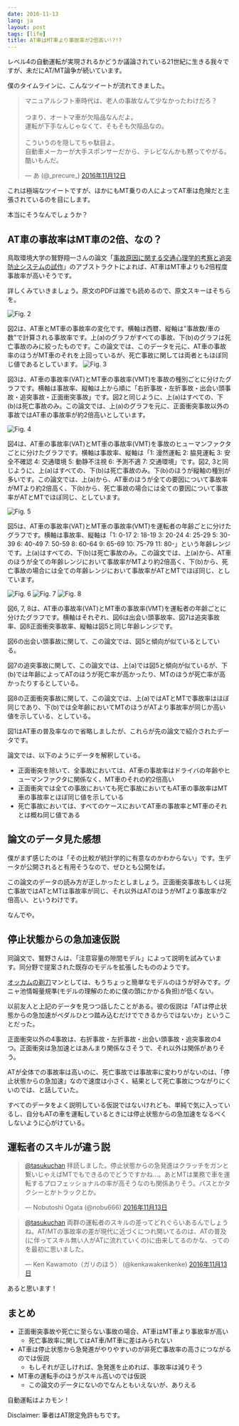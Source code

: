```yaml
---
date: 2016-11-13
lang: ja
layout: post
tags: [life]
title: AT車はMT車より事故率が2倍高い!?!?
---
```

レベル4の自動運転が実現されるかどうか議論されている21世紀に生きる我々ですが、未だにAT/MT論争が続いています。

僕のタイムラインに、こんなツイートが流れてきました。

<blockquote class="twitter-tweet" data-lang="ja"><p lang="ja" dir="ltr">マニュアルシフト車時代は、老人の事故なんて少なかったわけだろ？<br><br>つまり、オートマ車が欠陥品なんだよ。<br>運転が下手なんじゃなくて、そもそも欠陥品なの。<br><br>こういうのを隠してちゃ駄目よ。<br>自動車メーカーが大手スポンサーだから、テレビなんかも黙ってやがる。酷いもんだ。</p>&mdash; あ (@_precure_) <a href="https://twitter.com/_precure_/status/797510872381857792">2016年11月12日</a></blockquote>
<script async src="//platform.twitter.com/widgets.js" charset="utf-8"></script>

これは極端なツイートですが、ほかにもMT乗りの人によってAT車は危険だと主張されているのを目にします。

本当にそうなんでしょうか？

## AT車の事故率はMT車の2倍、なの？

鳥取環境大学の鷲野翔一さんの論文「[事故原因に関する交通心理学的考察と追突防止システムの試作](http://id.nii.ac.jp/1001/00045708/)」のアブストラクトによれば、AT車はMT車よりも2倍程度事故率が高いそうです。

詳しくみていきましょう。原文のPDFは誰でも読めるので、原文スキーはそちらを。

![Fig. 2](/assets/images/entry/2016-11-13/fig2.png)

図2は、AT車とMT車の事故率の変化です。横軸は西暦、縦軸は"事故数/車の数"で計算される事故率です。上(a)のグラフがすべての事故、下(b)のグラフは死亡事故のみに絞ったものです。この論文では、このデータを元に、AT車の事故率のほうがMT車のそれを上回っているが、死亡事故に関しては両者ともほぼ同じ値であるとしています。
![Fig. 3](/assets/images/entry/2016-11-13/fig3.png)

図3は、AT車の事故率(VAT)とMT車の事故率(VMT)を事故の種別ごとに分けたグラフです。横軸は事故率、縦軸は上から順に「右折事故・左折事故・出会い頭事故・追突事故・正面衝突事故」です。図2と同じように、上(a)はすべての、下(b)は死亡事故のみ。この論文では、上(a)のグラフを元に、正面衝突事故以外の事故ではAT車の事故率が約2倍高いとしています。

![Fig. 4](/assets/images/entry/2016-11-13/fig4.png)

図4は、AT車の事故率(VAT)とMT車の事故率(VMT)を事故のヒューマンファクタごとに分けたグラフです。横軸は事故率、縦軸は「1: 漫然運転 2: 脇見運転 3: 安全不確認 4: 交通環境 5: 動静不注視 6: 予測不適 7: 交通環境」です。図2, 3と同じように、上(a)はすべての、下(b)は死亡事故のみ。下(b)のほうが縦軸の種別が多いです。この論文では、上(a)から、AT車のほうが全ての要因について事故率がMTより約2倍高く、下(b)から、死亡事故の場合には全ての要因について事故率がATとMTでほぼ同じ、としています。

![Fig. 5](/assets/images/entry/2016-11-13/fig5.png)

図5は、AT車の事故率(VAT)とMT車の事故率(VMT)を運転者の年齢ごとに分けたグラフです。横軸は事故率、縦軸は「1: 0-17 2: 18-19 3: 20-24 4: 25-29 5: 30-39 6: 40-49 7: 50-59 8: 60-64 9: 65-69 10: 75-79 11: 80-」という年齢レンジです。上(a)はすべての、下(b)は死亡事故のみ。この論文では、上(a)から、AT車のほうが全ての年齢レンジにおいて事故率がMTより約2倍高く、下(b)から、死亡事故の場合には全ての年齢レンジにおいて事故率がATとMTでほぼ同じ、としています。

![Fig. 6](/assets/images/entry/2016-11-13/fig6.png)
![Fig. 7](/assets/images/entry/2016-11-13/fig7.png)
![Fig. 8](/assets/images/entry/2016-11-13/fig8.png)

図6, 7, 8は、AT車の事故率(VAT)とMT車の事故率(VMT)を運転者の年齢ごとに分けたグラフです。横軸はそれぞれ、図6は出会い頭事故率、図7は追突事故率、図8正面衝突事故率、縦軸は図5と同じ年齢レンジです。

図6の出会い頭事故に関して、この論文では、図5と傾向が似ているとしている。

図7の追突事故に関して、この論文では、上(a)では図5と傾向が似ているが、下(b)では年齢によってATのほうが死亡率が高かったり、MTのほうが死亡率が高かったりするとしている。

図8の正面衝突事故に関して、この論文では、上(a)ではATとMTで事故率はほぼ同じであり、下(b)では全年齢においてMTのほうがATより事故率が同じか高い値を示している、としている。

図1はAT車の普及率なので省略しましたが、これらが先の論文で紹介されたデータです。

論文では、以下のようにデータを解釈している。

- 正面衝突を除いて、全事故においては、AT車の事故率はドライバの年齢やヒューマンファクタに関係なく、MT車のそれの約2倍高い
- 正面衝突では全ての事故においても死亡事故においてもAT車の事故率はMT車の事故率とほぼ同じ値を示している
- 死亡事故においては、すべてのケースにおいてAT車の事故率とMT車のそれとは概ね同じ値である

## 論文のデータ見た感想

僕がまず感じたのは「その比較が統計学的に有意なのかわからない」です。生データが公開されると有用そうなので、ぜひとも公開をば。

この論文のデータの読み方が正しかったとしましょう。正面衝突事故もしくは死亡事故ではATとMTは事故率が同じ、それ以外はATのほうがMTより事故率が2倍高い、というわけです。

なんでや。

## 停止状態からの急加速仮説

同論文で、鷲野さんは、「注意容量の隙間モデル」によって説明を試みています。同分野で提案された既存のモデルを拡張したもののようです。

[オッカムの剃刀](https://ja.wikipedia.org/wiki/%E3%82%AA%E3%83%83%E3%82%AB%E3%83%A0%E3%81%AE%E5%89%83%E5%88%80)マンとしては、もうちょっと簡単なモデルのほうが好みです。グニャ池情報量規準(モデルの理解のために僕の頭にかかる負担)が低くない。

以前友人と上記のデータを見つつ話したことがある。彼の仮説は「ATは停止状態からの急加速がペダルひとつ踏み込むだけでできるからではないか」ということだった。

正面衝突以外の4事故は、右折事故・左折事故・出会い頭事故・追突事故の4つ。正面衝突は急加速とはあんまり関係なさそうで、それ以外は関係がありそう。

ATが全体での事故率は高いのに、死亡事故では事故率に変わりがないのは、「停止状態からの急加速」なので速度は小さく、結果として死亡事故につながりにくいのでは、と話していた。

すべてのデータをよく説明している仮説ではないけれども、単純で気に入っているし、自分もATの車を運転しているときには停止状態からの急加速をなるべくしないように心がけている。

## 運転者のスキルが違う説

<blockquote class="twitter-tweet" data-lang="ja"><p lang="ja" dir="ltr"><a href="https://twitter.com/tasukuchan">@tasukuchan</a> 拝読しました。停止状態からの急発進はクラッチをガンと繋いじゃえばMTでもできるのでどうですかね…。あとMTは業務で車を運転するプロフェッショナルの率が高そうなのも関係ありそう。バスとかタクシーとかトラックとか。</p>&mdash; Nobutoshi Ogata (@nobu666) <a href="https://twitter.com/nobu666/status/797770748945317888">2016年11月13日</a></blockquote>
<script async src="//platform.twitter.com/widgets.js" charset="utf-8"></script>

<blockquote class="twitter-tweet" data-lang="ja"><p lang="ja" dir="ltr"><a href="https://twitter.com/tasukuchan">@tasukuchan</a> 両群の運転者のスキルの差ってどれぐらいあるんでしょうね。AT/MTの事故率の差が現代に近づくにつれ開いてるのは、ATの普及(に伴ってスキル無い人がATに流れていくの)に由来してるのかな、ってのを最初に思いました。</p>&mdash; Ken Kawamoto（ガリのほう） (@kenkawakenkenke) <a href="https://twitter.com/kenkawakenkenke/status/797773573632856064">2016年11月13日</a></blockquote>
<script async src="//platform.twitter.com/widgets.js" charset="utf-8"></script>

あると思います！

## まとめ

- 正面衝突事故や死亡に至らない事故の場合、AT車はMT車より事故率が高い
    - 死亡事故率に関してはAT車/MT車に差はみられない
- AT車は停止状態から急発進がやりやすいのが非死亡事故率の高さにつながるのでは仮説
    - もしそれが正しければ、急発進を止めれば、事故率は減りそう
- MT車の運転手のほうがスキル高いのでは仮説
    - この論文のデータにないのでなんともいえないが、ありえる

自動運転はよカモン！

Disclaimer: 筆者はAT限定免許もちです。

